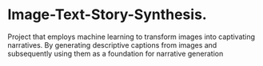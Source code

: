 # Image-Text-Story-Synthesis.
Project that employs machine learning to transform images into captivating narratives. By generating descriptive captions from images and subsequently using them as a foundation for narrative generation
